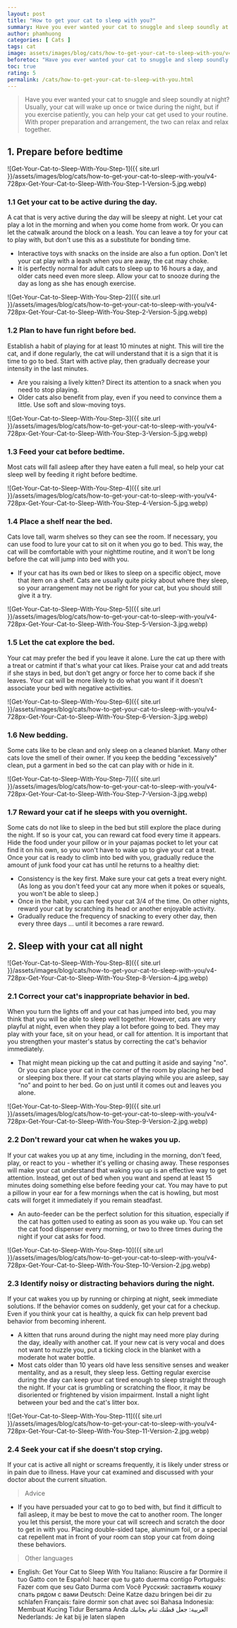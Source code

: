 ```yaml
---
layout: post
title: "How to get your cat to sleep with you?"
summary: Have you ever wanted your cat to snuggle and sleep soundly at night? Usually, your cat will wake up once or twice during the night, but if you exercise patiently, you can help your cat get used to your routine. With proper preparation and arrangement, the two can relax and relax together.
author: phamhuong
categories: [ Cats ]
tags: cat
image: assets/images/blog/cats/how-to-get-your-cat-to-sleep-with-you/v4-728px-Get-Your-Cat-to-Sleep-With-You-Step-11-Version-2.jpg.webp
beforetoc: "Have you ever wanted your cat to snuggle and sleep soundly at night? Usually, your cat will wake up once or twice during the night, but if you exercise patiently, you can help your cat get used to your routine. With proper preparation and arrangement, the two can relax and relax together."
toc: true
rating: 5
permalink: /cats/how-to-get-your-cat-to-sleep-with-you.html
---
```


> Have you ever wanted your cat to snuggle and sleep soundly at night? Usually, your cat will wake up once or twice during the night, but if you exercise patiently, you can help your cat get used to your routine. With proper preparation and arrangement, the two can relax and relax together.

## 1. Prepare before bedtime

![Get-Your-Cat-to-Sleep-With-You-Step-1]({{ site.url }}/assets/images/blog/cats/how-to-get-your-cat-to-sleep-with-you/v4-728px-Get-Your-Cat-to-Sleep-With-You-Step-1-Version-5.jpg.webp)

### 1.1 Get your cat to be active during the day. 

A cat that is very active during the day will be sleepy at night. Let your cat play a lot in the morning and when you come home from work. Or you can let the catwalk around the block on a leash. You can leave a toy for your cat to play with, but don't use this as a substitute for bonding time.
- Interactive toys with snacks on the inside are also a fun option. Don't let your cat play with a leash when you are away, the cat may choke.
- It is perfectly normal for adult cats to sleep up to 16 hours a day, and older cats need even more sleep. Allow your cat to snooze during the day as long as she has enough exercise.

![Get-Your-Cat-to-Sleep-With-You-Step-2]({{ site.url }}/assets/images/blog/cats/how-to-get-your-cat-to-sleep-with-you/v4-728px-Get-Your-Cat-to-Sleep-With-You-Step-2-Version-5.jpg.webp)

### 1.2 Plan to have fun right before bed. 

Establish a habit of playing for at least 10 minutes at night. This will tire the cat, and if done regularly, the cat will understand that it is a sign that it is time to go to bed. Start with active play, then gradually decrease your intensity in the last minutes.
- Are you raising a lively kitten? Direct its attention to a snack when you need to stop playing.
- Older cats also benefit from play, even if you need to convince them a little. Use soft and slow-moving toys.

![Get-Your-Cat-to-Sleep-With-You-Step-3]({{ site.url }}/assets/images/blog/cats/how-to-get-your-cat-to-sleep-with-you/v4-728px-Get-Your-Cat-to-Sleep-With-You-Step-3-Version-5.jpg.webp)

### 1.3 Feed your cat before bedtime.

Most cats will fall asleep after they have eaten a full meal, so help your cat sleep well by feeding it right before bedtime.

![Get-Your-Cat-to-Sleep-With-You-Step-4]({{ site.url }}/assets/images/blog/cats/how-to-get-your-cat-to-sleep-with-you/v4-728px-Get-Your-Cat-to-Sleep-With-You-Step-4-Version-5.jpg.webp)

### 1.4 Place a shelf near the bed. 

Cats love tall, warm shelves so they can see the room. If necessary, you can use food to lure your cat to sit on it when you go to bed. This way, the cat will be comfortable with your nighttime routine, and it won't be long before the cat will jump into bed with you.
- If your cat has its own bed or likes to sleep on a specific object, move that item on a shelf. Cats are usually quite picky about where they sleep, so your arrangement may not be right for your cat, but you should still give it a try.

![Get-Your-Cat-to-Sleep-With-You-Step-5]({{ site.url }}/assets/images/blog/cats/how-to-get-your-cat-to-sleep-with-you/v4-728px-Get-Your-Cat-to-Sleep-With-You-Step-5-Version-3.jpg.webp)

### 1.5 Let the cat explore the bed. 

Your cat may prefer the bed if you leave it alone. Lure the cat up there with a treat or catmint if that's what your cat likes. Praise your cat and add treats if she stays in bed, but don't get angry or force her to come back if she leaves. Your cat will be more likely to do what you want if it doesn't associate your bed with negative activities.

![Get-Your-Cat-to-Sleep-With-You-Step-6]({{ site.url }}/assets/images/blog/cats/how-to-get-your-cat-to-sleep-with-you/v4-728px-Get-Your-Cat-to-Sleep-With-You-Step-6-Version-3.jpg.webp)

### 1.6 New bedding. 

Some cats like to be clean and only sleep on a cleaned blanket.  Many other cats love the smell of their owner. If you keep the bedding "excessively" clean, put a garment in bed so the cat can play with or hide in it.

![Get-Your-Cat-to-Sleep-With-You-Step-7]({{ site.url }}/assets/images/blog/cats/how-to-get-your-cat-to-sleep-with-you/v4-728px-Get-Your-Cat-to-Sleep-With-You-Step-7-Version-3.jpg.webp)

### 1.7 Reward your cat if he sleeps with you overnight. 

Some cats do not like to sleep in the bed but still explore the place during the night. If so is your cat, you can reward cat food every time it appears. Hide the food under your pillow or in your pajamas pocket to let your cat find it on his own, so you won't have to wake up to give your cat a treat. Once your cat is ready to climb into bed with you, gradually reduce the amount of junk food your cat has until he returns to a healthy diet:
- Consistency is the key first. Make sure your cat gets a treat every night. (As long as you don't feed your cat any more when it pokes or squeals, you won't be able to sleep.)
- Once in the habit, you can feed your cat 3/4 of the time. On other nights, reward your cat by scratching its head or another enjoyable activity.
- Gradually reduce the frequency of snacking to every other day, then every three days ... until it becomes a rare reward.

## 2. Sleep with your cat all night

![Get-Your-Cat-to-Sleep-With-You-Step-8]({{ site.url }}/assets/images/blog/cats/how-to-get-your-cat-to-sleep-with-you/v4-728px-Get-Your-Cat-to-Sleep-With-You-Step-8-Version-4.jpg.webp)

### 2.1 Correct your cat's inappropriate behavior in bed. 

When you turn the lights off and your cat has jumped into bed, you may think that you will be able to sleep well together. However, cats are very playful at night, even when they play a lot before going to bed. They may play with your face, sit on your head, or call for attention. It is important that you strengthen your master's status by correcting the cat's behavior immediately.
- That might mean picking up the cat and putting it aside and saying "no". Or you can place your cat in the corner of the room by placing her bed or sleeping box there. If your cat starts playing while you are asleep, say “no” and point to her bed. Go on just until it comes out and leaves you alone.

![Get-Your-Cat-to-Sleep-With-You-Step-9]({{ site.url }}/assets/images/blog/cats/how-to-get-your-cat-to-sleep-with-you/v4-728px-Get-Your-Cat-to-Sleep-With-You-Step-9-Version-2.jpg.webp)

### 2.2 Don't reward your cat when he wakes you up. 

If your cat wakes you up at any time, including in the morning, don't feed, play, or react to you - whether it's yelling or chasing away. These responses will make your cat understand that waking you up is an effective way to get attention. Instead, get out of bed when you want and spend at least 15 minutes doing something else before feeding your cat. You may have to put a pillow in your ear for a few mornings when the cat is howling, but most cats will forget it immediately if you remain steadfast.
- An auto-feeder can be the perfect solution for this situation, especially if the cat has gotten used to eating as soon as you wake up. You can set the cat food dispenser every morning, or two to three times during the night if your cat asks for food. 

![Get-Your-Cat-to-Sleep-With-You-Step-10]({{ site.url }}/assets/images/blog/cats/how-to-get-your-cat-to-sleep-with-you/v4-728px-Get-Your-Cat-to-Sleep-With-You-Step-10-Version-2.jpg.webp)

### 2.3 Identify noisy or distracting behaviors during the night. 

If your cat wakes you up by running or chirping at night, seek immediate solutions. If the behavior comes on suddenly, get your cat for a checkup. Even if you think your cat is healthy, a quick fix can help prevent bad behavior from becoming inherent.
- A kitten that runs around during the night may need more play during the day, ideally with another cat. If your new cat is very vocal and does not want to nuzzle you, put a ticking clock in the blanket with a moderate hot water bottle.
- Most cats older than 10 years old have less sensitive senses and weaker mentality, and as a result, they sleep less. Getting regular exercise during the day can keep your cat tired enough to sleep straight through the night. If your cat is grumbling or scratching the floor, it may be disoriented or frightened by vision impairment. Install a night light between your bed and the cat's litter box.

![Get-Your-Cat-to-Sleep-With-You-Step-11]({{ site.url }}/assets/images/blog/cats/how-to-get-your-cat-to-sleep-with-you/v4-728px-Get-Your-Cat-to-Sleep-With-You-Step-11-Version-2.jpg.webp)

### 2.4 Seek your cat if she doesn't stop crying. 

If your cat is active all night or screams frequently, it is likely under stress or in pain due to illness. Have your cat examined and discussed with your doctor about the current situation.

> Advice
- If you have persuaded your cat to go to bed with, but find it difficult to fall asleep, it may be best to move the cat to another room. The longer you let this persist, the more your cat will screech and scratch the door to get in with you. Placing double-sided tape, aluminum foil, or a special cat repellent mat in front of your room can stop your cat from doing these behaviors.

> Other languages
- English: Get Your Cat to Sleep With You Italiano: Riuscire a far Dormire il tuo Gatto con te Español: hacer que tu gato duerma contigo Português: Fazer com que seu Gato Durma com Você Русский: заставить кошку спать рядом с вами Deutsch: Deine Katze dazu bringen bei dir zu schlafen Français: faire dormir son chat avec soi Bahasa Indonesia: Membuat Kucing Tidur Bersama Anda العربية: جعل قطتك تنام بجانبك Nederlands: Je kat bij je laten slapen
